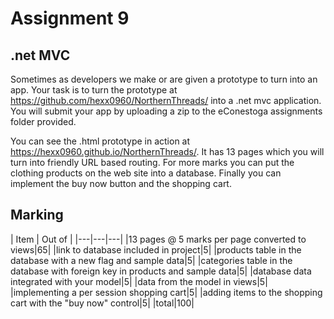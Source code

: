 # Assignment 9
## .net MVC

Sometimes as developers we make or are given a prototype to turn into an app. Your task is to turn the prototype at https://github.com/hexx0960/NorthernThreads/ into a .net mvc application. You will submit your app by uploading a zip to the eConestoga assignments folder provided.

You can see the .html prototype in action at https://hexx0960.github.io/NorthernThreads/. It has 13 pages which you will turn into friendly URL based routing.  For more marks you can put the clothing products on the web site into a database. Finally you can implement the buy now button and the shopping cart.

## Marking

| Item | Out of |
|---|---|---|
|13 pages @ 5 marks per page converted to views|65|
|link to database included in project|5|
|products table in the database with a new flag and sample data|5|
|categories table in the database with foreign key in products and sample data|5|
|database data integrated with your model|5|
|data from the model in views|5|
|implementing a per session shopping cart|5|
|adding items to the shopping cart with the "buy now" control|5|
|total|100|


